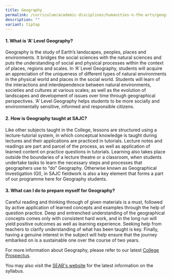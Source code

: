 ```yaml
---
title: Geography
permalink: /curriculum/academic-disciplines/humanities-n-the-arts/geography/
description: ""
variant: tiptap
---
```

<h4><strong>1. What is ‘A’ Level Geography?</strong></h4>
<p>Geography is the study of Earth’s landscapes, peoples, places and environments.
It bridges the social sciences with the natural sciences and puts the understanding
of social and physical processes within the context of places, regions
and scales. In ‘A’ Level Geography, students will acquire an appreciation
of the uniqueness of different types of natural environments in the physical
world and places in the social world. Students will learn of the interactions
and interdependence between natural environments, societies and cultures
at various scales; as well as the evolution of landscapes and development
of issues over time through geographical perspectives. ‘A’ Level Geography
helps students to be more socially and environmentally sensitive, informed
and responsible citizens.</p>
<h4><strong>2. How is Geography taught at SAJC?</strong></h4>
<p>Like other subjects taught in the College, lessons are structured using
a lecture-tutorial system, in which conceptual knowledge is taught during
lectures and their applications are practiced in tutorials. Lecture notes
and readings are part and parcel of the process, as well as application
of learned content on practice questions in tutorials. Learning also takes
place outside the boundaries of a lecture theatre or a classroom, when
students undertake tasks to learn the necessary steps and processes that
geographers use to “do” Geography. Otherwise known as Geographical Investigation
(GI), in SAJC fieldwork is also a key element that forms a part of our
programme here for Geography students.</p>
<h4><strong>3. What can I do to prepare myself for Geography?</strong></h4>
<p>Careful reading and thinking through of given materials is a must, followed
by active application of learned concepts and examples through the help
of question practice. Deep and entrenched understanding of the geographical
concepts comes only with consistent hard work, and in the long run will
yield positive outcomes as well as learning experience. Seeking help from
teachers to clarify understanding of what has been taught is key. Finally,
having a genuine interest in the subject will help ensure that the journey
embarked on is a sustainable one over the course of two years.</p>
<p>For more information about Geography, please refer to our latest <a href="/admissions/college-prospectus/" rel="noopener nofollow" target="_blank">College Prospectus</a>.</p>
<p>You may also visit the <a href="https://www.seab.gov.sg/gce-a-level/school-candidates/" rel="noopener nofollow" target="_blank">SEAB's website</a> for
the latest information on the syllabus.</p>
<p></p>